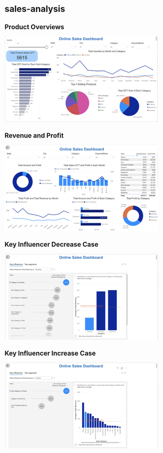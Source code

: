 # sales-analysis

## Product Overviews
![Alt text](img/products-overview.png)

## Revenue and Profit
![Alt text](img/revenue&profit.png)

## Key Influencer Decrease Case
![Alt text](img/key-influencer-decrease-case.png)

## Key Influencer Increase Case
![Alt text](img/key-influencer-increase-case.png)
